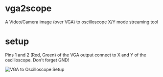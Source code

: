 # vga2scope
A Video/Camera image (over VGA) to oscilloscope X/Y mode streaming tool

# setup
Pins 1 and 2 (Red, Green) of the VGA output connect to X and Y of the oscilloscope.
Don't forget GND!

![VGA to Oscilloscope Setup](https://github.com/ands/vga2scope/raw/master/setup.jpg)
